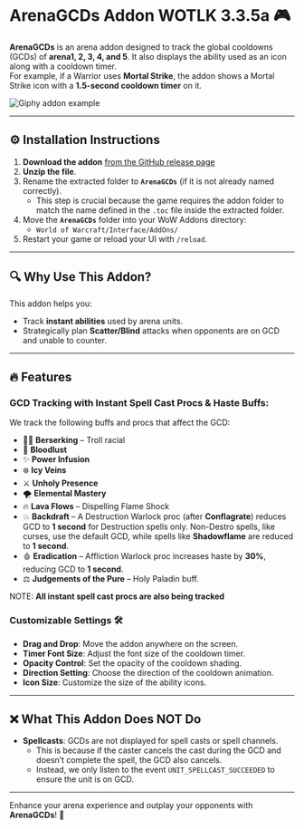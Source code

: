 # ArenaGCDs Addon WOTLK 3.3.5a 🎮

**ArenaGCDs** is an arena addon designed to track the global cooldowns (GCDs) of **arena1, 2, 3, 4, and 5**. It also displays the ability used as an icon along with a cooldown timer.  
For example, if a Warrior uses **Mortal Strike**, the addon shows a Mortal Strike icon with a **1.5-second cooldown timer** on it.  

![Giphy addon example](https://i.giphy.com/media/v1.Y2lkPTc5MGI3NjExNjJ2am1pZTBrdHdhdW5sM3pneWtsdTY2M3NqYWU5OXFkYmoyeGIxNCZlcD12MV9pbnRlcm5hbF9naWZfYnlfaWQmY3Q9Zw/OfQ0baTfQeUPJR4hKv/giphy.gif)

---

## ⚙️ Installation Instructions

1. **Download the addon** [from the GitHub release page](https://github.com/oscargforce/ArenaGcds/releases/tag/v1.0.1)
2. **Unzip the file**.
3. Rename the extracted folder to **`ArenaGCDs`** (if it is not already named correctly).  
   - This step is crucial because the game requires the addon folder to match the name defined in the `.toc` file inside the extracted folder.
4. Move the **`ArenaGCDs`** folder into your WoW Addons directory:  
   - `World of Warcraft/Interface/AddOns/`
5. Restart your game or reload your UI with `/reload`.

---

## 🔍 Why Use This Addon?  
This addon helps you:  
- Track **instant abilities** used by arena units.  
- Strategically plan **Scatter/Blind** attacks when opponents are on GCD and unable to counter.  

---

## 🔥 Features  

### GCD Tracking with Instant Spell Cast Procs & Haste Buffs:  
We track the following buffs and procs that affect the GCD:  
- 🧙‍♂️ **Berserking** – Troll racial  
- 💨 **Bloodlust**  
- ✨ **Power Infusion**  
- ❄️ **Icy Veins**  
- ⚔️ **Unholy Presence**  
- 🌪️ **Elemental Mastery**  
- 🔥 **Lava Flows** – Dispelling Flame Shock  
- 💥 **Backdraft** – A Destruction Warlock proc (after **Conflagrate**) reduces GCD to **1 second** for Destruction spells only. Non-Destro spells, like curses, use the default GCD, while spells like **Shadowflame** are reduced to **1 second**.  
- 🩸 **Eradication** – Affliction Warlock proc increases haste by **30%**, reducing GCD to **1 second**.  
- ⚖️ **Judgements of the Pure** – Holy Paladin buff.  

NOTE: **All instant spell cast procs are also being tracked**

### Customizable Settings 🛠️  
- **Drag and Drop**: Move the addon anywhere on the screen.  
- **Timer Font Size**: Adjust the font size of the cooldown timer.  
- **Opacity Control**: Set the opacity of the cooldown shading.  
- **Direction Setting**: Choose the direction of the cooldown animation.  
- **Icon Size**: Customize the size of the ability icons.  

---

## ❌ What This Addon Does NOT Do  
- **Spellcasts**: GCDs are not displayed for spell casts or spell channels.  
  - This is because if the caster cancels the cast during the GCD and doesn’t complete the spell, the GCD also cancels.  
  - Instead, we only listen to the event `UNIT_SPELLCAST_SUCCEEDED` to ensure the unit is on GCD.  

---

Enhance your arena experience and outplay your opponents with **ArenaGCDs**! 🎯
